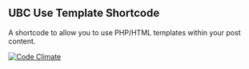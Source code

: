 ## UBC Use Template Shortcode

A shortcode to allow you to use PHP/HTML templates within your post content.

[![Code Climate](https://codeclimate.com/github/ubc/ubc-use-template-shortcode/badges/gpa.svg)](https://codeclimate.com/github/ubc/ubc-use-template-shortcode)
